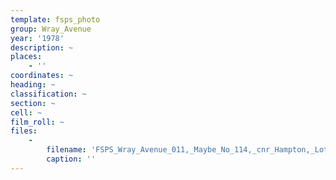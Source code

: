 ```yaml
---
template: fsps_photo
group: Wray_Avenue
year: '1978'
description: ~
places:
    - ''
coordinates: ~
heading: ~
classification: ~
section: ~
cell: ~
film_roll: ~
files:
    -
        filename: 'FSPS_Wray_Avenue_011,_Maybe_No_114,_cnr_Hampton,_Lot_15,_10-2-A,_1978.png'
        caption: ''
---
```

